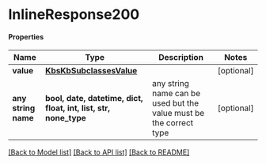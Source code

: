 # InlineResponse200

#### Properties
Name | Type | Description | Notes
------------ | ------------- | ------------- | -------------
**value** | [**KbsKbSubclassesValue**](KbsKbSubclassesValue.md) |  | [optional] 
**any string name** | **bool, date, datetime, dict, float, int, list, str, none_type** | any string name can be used but the value must be the correct type | [optional]

[[Back to Model list]](../README.md#documentation-for-models) [[Back to API list]](../README.md#documentation-for-api-endpoints) [[Back to README]](../README.md)

